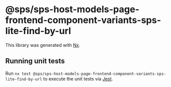# @sps/sps-host-models-page-frontend-component-variants-sps-lite-find-by-url

This library was generated with [Nx](https://nx.dev).

## Running unit tests

Run `nx test @sps/sps-host-models-page-frontend-component-variants-sps-lite-find-by-url` to execute the unit tests via [Jest](https://jestjs.io).
